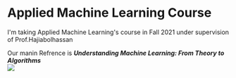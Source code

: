 # Applied Machine Learning Course

I'm taking Applied Machine Learning's course in Fall 2021 under supervision of Prof.Hajiabolhassan </br>

Our manin Refrence is ***Understanding Machine Learning: From Theory to Algorithms*** </br>
![](https://github.com/mysaberi/Applied_Machine_Learning/blob/main/pics/1.jpg=250x250)




      
          
      

  
